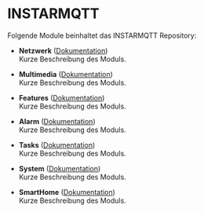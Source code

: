 # INSTARMQTT

Folgende Module beinhaltet das INSTARMQTT Repository:

- __Netzwerk__ ([Dokumentation](Netzwerk))  
	Kurze Beschreibung des Moduls.

- __Multimedia__ ([Dokumentation](Multimedia))  
	Kurze Beschreibung des Moduls.

- __Features__ ([Dokumentation](Features))  
	Kurze Beschreibung des Moduls.

- __Alarm__ ([Dokumentation](Alarm))  
	Kurze Beschreibung des Moduls.

- __Tasks__ ([Dokumentation](Tasks))  
	Kurze Beschreibung des Moduls.

- __System__ ([Dokumentation](System))  
	Kurze Beschreibung des Moduls.

- __SmartHome__ ([Dokumentation](SmartHome))  
	Kurze Beschreibung des Moduls.